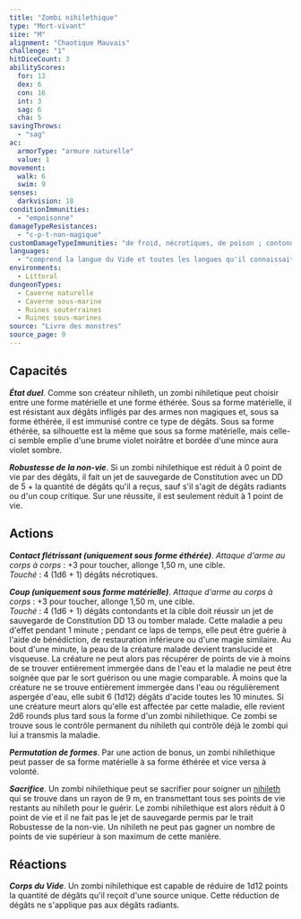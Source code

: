 ```yaml
---
title: "Zombi nihilethique"
type: "Mort-vivant"
size: "M"
alignment: "Chaotique Mauvais"
challenge: "1"
hitDiceCount: 3
abilityScores:
  for: 13
  dex: 6
  con: 16
  int: 3
  sag: 6
  cha: 5
savingThrows:
  - "sag"
ac:
  armorType: "armure naturelle"
  value: 1
movement:
  walk: 6
  swim: 9
senses:
  darkvision: 18
conditionImmunities:
  - "empoisonne"
damageTypeResistances:
  - "c-p-t-non-magique"
customDamageTypeImmunities: "de froid, nécrotiques, de poison ; contondants, perforants et tranchants infligés par des armes non magiques (uniquement sous forme éthérée)"
languages:
  - "comprend la langue du Vide et toutes les langues qu'il connaissait de son vivant mais ne peut pas parler"
environments:
  - Littoral
dungeonTypes:
  - Caverne naturelle
  - Caverne sous-marine
  - Ruines souterraines
  - Ruines sous-marines
source: "Livre des monstres"
source_page: 9
---
```

## Capacités
_**État duel**_. Comme son créateur nihileth, un zombi nihiletique peut choisir entre une forme matérielle et une forme éthérée. Sous sa forme matérielle, il est résistant aux dégâts infligés par des armes non magiques et, sous sa forme éthérée, il est immunisé contre ce type de dégâts. Sous sa forme éthérée, sa silhouette est la même que sous sa forme matérielle, mais celle-ci semble emplie d'une brume violet noirâtre et bordée d'une mince aura violet sombre.

_**Robustesse de la non-vie**_. Si un zombi nihilethique est réduit à 0 point de vie par des dégâts, il fait un jet de sauvegarde de Constitution avec un DD de 5 + la quantité de dégâts qu'il a reçus, sauf s'il s'agit de dégâts radiants ou d'un coup critique. Sur une réussite, il est seulement réduit à 1 point de vie.

## Actions
_**Contact flétrissant (uniquement sous forme éthérée)**_. _Attaque d'arme au corps à corps_ : +3 pour toucher, allonge 1,50 m, une cible.  
_Touché_ : 4 (1d6 + 1) dégâts nécrotiques.

_**Coup (uniquement sous forme matérielle)**_. _Attaque d'arme au corps à corps_ : +3 pour toucher, allonge 1,50 m, une cible.  
_Touché_ : 4 (1d6 + 1) dégâts contondants et la cible doit réussir un jet de sauvegarde de Constitution DD 13 ou tomber malade. Cette maladie a peu d'effet pendant 1 minute ; pendant ce laps de temps, elle peut être guérie à l'aide de bénédiction, de restauration inférieure ou d'une magie similaire. Au bout d'une minute, la peau de la créature malade devient translucide et visqueuse. La créature ne peut alors pas récupérer de points de vie à moins de se trouver entièrement immergée dans de l'eau et la maladie ne peut être soignée que par le sort guérison ou une magie comparable. À moins que la créature ne se trouve entièrement immergée dans l'eau ou régulièrement aspergée d'eau, elle subit 6 (1d12) dégâts d'acide toutes les 10 minutes. Si une créature meurt alors qu'elle est affectée par cette maladie, elle revient 2d6 rounds plus tard sous la forme d'un zombi nihilethique. Ce zombi se trouve sous le contrôle permanent du nihileth qui contrôle déjà le zombi qui lui a transmis la maladie.

_**Permutation de formes**_. Par une action de bonus, un zombi nihilethique peut passer de sa forme matérielle à sa forme éthérée et vice versa à volonté.

_**Sacrifice**_. Un zombi nihilethique peut se sacrifier pour soigner un [nihileth](/bestiaire/nihileth) qui se trouve dans un rayon de 9 m, en transmettant tous ses points de vie restants au nihileth pour le guérir. Le zombi nihilethique est alors réduit à 0 point de vie et il ne fait pas le jet de sauvegarde permis par le trait Robustesse de la non-vie. Un nihileth ne peut pas gagner un nombre de points de vie supérieur à son maximum de cette manière.

## Réactions
_**Corps du Vide**_. Un zombi nihilethique est capable de réduire de 1d12 points la quantité de dégâts qu'il reçoit d'une source unique. Cette réduction de dégâts ne s'applique pas aux dégâts radiants.
